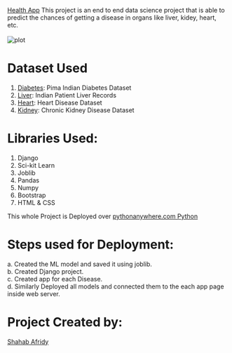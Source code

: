 [Health App](http://shahabafridy.pythonanywhere.com/)
This project is an end to end data science project that is able to predict the chances of getting a disease in organs like liver, kidey, heart, etc.<br><br>
![plot](Health_app_pic.png)

# Dataset Used
1. [Diabetes](https://www.kaggle.com/uciml/pima-indians-diabetes-database): Pima Indian Diabetes Dataset
2. [Liver](https://www.kaggle.com/uciml/indian-liver-patient-records): Indian Patient Liver Records
3. [Heart](https://www.kaggle.com/ronitf/heart-disease-uci): Heart Disease Dataset
4. [Kidney](https://www.kaggle.com/mansoordaku/ckdisease): Chronic Kidney Disease Dataset

# Libraries Used:
 1. Django
 2. Sci-kit Learn
 3. Joblib
 4. Pandas
 5. Numpy
 6. Bootstrap
 7. HTML & CSS
 
 This whole Project is Deployed over <u>pythonanywhere.com Python</u>
 
 # Steps used for Deployment:
 a. Created the ML model and saved it using joblib.<br>
 b. Created Django project.<br>
 c. Created app for each Disease.<br>
 d. Similarly Deployed all models and connected them to the each app page inside  web server.<br>
 
 # Project Created by:
[Shahab Afridy](https://www.linkedin.com/in/shahab-afridy-230577207?utm_source=share&utm_campaign=share_via&utm_content=profile&utm_medium=android_app)
